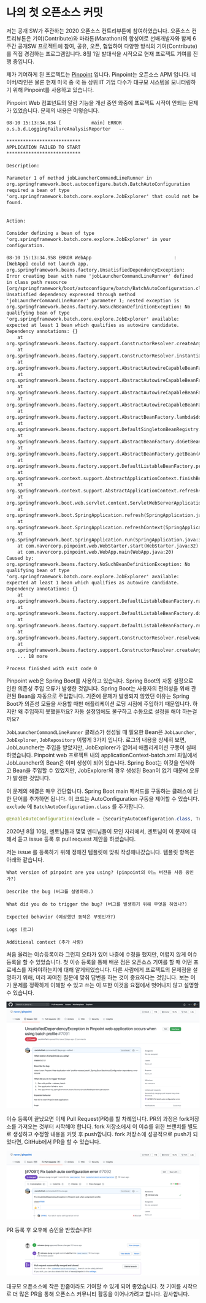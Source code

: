 # 나의 첫 오픈소스 커밋

저는 공개 SW가 주관하는 2020 오픈소스 컨트리뷰톤에 참여하였습니다. 오픈소스 컨트리뷰톤은 기여(Contribute)와 마라톤(Marathon)의 합성어로 선배개발자와 함께 6주간 공개SW 프로젝트에 참여, 공유, 오픈, 협업하여 다양한 방식의 기여(Contribute)를 직접 경검하는 프로그램입니다. 8월 1일 발대식을 시작으로 현재 프로젝트 기여를 진행 중입니다. 

제가 기여하게 된 프로젝트는 [Pinpoint](https://github.com/naver/pinpoint) 입니다. Pinpoint는 오픈소스 APM 입니다. 네이버/라인은 물론 현재 미국 중 국 등 상위 IT 기업 다수가 대규모 시스템을 모니터링하기 위해 Pinpoint를 사용하고 있습니다.

Pinpoint Web 컴포넌트의 알람 기능을 개선 중인 와중에 프로젝트 시작이 안되는 문제가 있었습니다. 문제의 내용은 이렇습니다.

```
08-10 15:13:34.034 [           main] ERROR o.s.b.d.LoggingFailureAnalysisReporter   -- 

***************************
APPLICATION FAILED TO START
***************************

Description:

Parameter 1 of method jobLauncherCommandLineRunner in org.springframework.boot.autoconfigure.batch.BatchAutoConfiguration required a bean of type 'org.springframework.batch.core.explore.JobExplorer' that could not be found.


Action:

Consider defining a bean of type 'org.springframework.batch.core.explore.JobExplorer' in your configuration.

08-10 15:13:34.958 ERROR WebApp                              : [WebApp] could not launch app.
org.springframework.beans.factory.UnsatisfiedDependencyException: Error creating bean with name 'jobLauncherCommandLineRunner' defined in class path resource [org/springframework/boot/autoconfigure/batch/BatchAutoConfiguration.class]: Unsatisfied dependency expressed through method 'jobLauncherCommandLineRunner' parameter 1; nested exception is org.springframework.beans.factory.NoSuchBeanDefinitionException: No qualifying bean of type 'org.springframework.batch.core.explore.JobExplorer' available: expected at least 1 bean which qualifies as autowire candidate. Dependency annotations: {}
	at org.springframework.beans.factory.support.ConstructorResolver.createArgumentArray(ConstructorResolver.java:797)
	at org.springframework.beans.factory.support.ConstructorResolver.instantiateUsingFactoryMethod(ConstructorResolver.java:538)
	at org.springframework.beans.factory.support.AbstractAutowireCapableBeanFactory.instantiateUsingFactoryMethod(AbstractAutowireCapableBeanFactory.java:1338)
	at org.springframework.beans.factory.support.AbstractAutowireCapableBeanFactory.createBeanInstance(AbstractAutowireCapableBeanFactory.java:1177)
	at org.springframework.beans.factory.support.AbstractAutowireCapableBeanFactory.doCreateBean(AbstractAutowireCapableBeanFactory.java:557)
	at org.springframework.beans.factory.support.AbstractAutowireCapableBeanFactory.createBean(AbstractAutowireCapableBeanFactory.java:517)
	at org.springframework.beans.factory.support.AbstractBeanFactory.lambda$doGetBean$0(AbstractBeanFactory.java:323)
	at org.springframework.beans.factory.support.DefaultSingletonBeanRegistry.getSingleton(DefaultSingletonBeanRegistry.java:226)
	at org.springframework.beans.factory.support.AbstractBeanFactory.doGetBean(AbstractBeanFactory.java:321)
	at org.springframework.beans.factory.support.AbstractBeanFactory.getBean(AbstractBeanFactory.java:202)
	at org.springframework.beans.factory.support.DefaultListableBeanFactory.preInstantiateSingletons(DefaultListableBeanFactory.java:893)
	at org.springframework.context.support.AbstractApplicationContext.finishBeanFactoryInitialization(AbstractApplicationContext.java:879)
	at org.springframework.context.support.AbstractApplicationContext.refresh(AbstractApplicationContext.java:551)
	at org.springframework.boot.web.servlet.context.ServletWebServerApplicationContext.refresh(ServletWebServerApplicationContext.java:141)
	at org.springframework.boot.SpringApplication.refresh(SpringApplication.java:747)
	at org.springframework.boot.SpringApplication.refreshContext(SpringApplication.java:397)
	at org.springframework.boot.SpringApplication.run(SpringApplication.java:315)
	at com.navercorp.pinpoint.web.WebStarter.start(WebStarter.java:32)
	at com.navercorp.pinpoint.web.WebApp.main(WebApp.java:20)
Caused by: org.springframework.beans.factory.NoSuchBeanDefinitionException: No qualifying bean of type 'org.springframework.batch.core.explore.JobExplorer' available: expected at least 1 bean which qualifies as autowire candidate. Dependency annotations: {}
	at org.springframework.beans.factory.support.DefaultListableBeanFactory.raiseNoMatchingBeanFound(DefaultListableBeanFactory.java:1714)
	at org.springframework.beans.factory.support.DefaultListableBeanFactory.doResolveDependency(DefaultListableBeanFactory.java:1270)
	at org.springframework.beans.factory.support.DefaultListableBeanFactory.resolveDependency(DefaultListableBeanFactory.java:1224)
	at org.springframework.beans.factory.support.ConstructorResolver.resolveAutowiredArgument(ConstructorResolver.java:884)
	at org.springframework.beans.factory.support.ConstructorResolver.createArgumentArray(ConstructorResolver.java:788)
	... 18 more

Process finished with exit code 0
```

Pinpoint web은 Spring Boot를 사용하고 있습니다. Spring Boot의 자동 설정으로 인한 의존성 주입 오류가 발생한 것입니다. Spring Boot는 사용자의 편의성을 위해 관련된 Bean을 자동으로 주입합니다. 기존에 문제가 발생되지 않았던 이유는 Spring Boot가 의존성 모듈을 사용할 때만 애플리케이션 로딩 시점에 주입하기 때문입니다. 하지만 왜 주입하지 못했을까요? 자동 설정임에도 불구하고 수동으로 설정을 해야 하는걸까요?

`JobLauncherCommandLineRunner` 클래스가 생성될 때 필요한 Bean은 `JobLauncher`, `JobExplorer`, `JobRepository` 이렇게 3가지 입니다. 로그의 내용을 상세히 보면, JobLauncher는 주입을 받았지만, JobExplorer가 없어서 애플리케이션 구동이 실패하였습니다. Pinpoint web 프로젝트 내의 applicationContext-batch.xml 파일에서 JobLauncher의 Bean은 이미 생성이 되어 있습니다.   Spring Boot는 이것을 인식하고 Bean을 주입할 수 있었지만, JobExplorer의 경우 생성된 Bean이 없기 때문에 오류가 발생한 것입니다. 

이 문제의 해결은 매우 간단합니다. Spring Boot main 메서드를 구동하는 클래스에 단 한 단어를 추가하면 됩니다. 이 코드는 AutoConfiguration 구동을 제어할 수 있습니다. `exclude` 에 `BatchAutoConfiguration.class` 를 추가합니다.

```java
@EnableAutoConfiguration(exclude = {SecurityAutoConfiguration.class, TransactionAutoConfiguration.class, BatchAutoConfiguration.class})
```



2020년 8월 10일, 멘토님들과 몇몇 멘티님들이 모인 자리에서, 멘토님이 이 문제에 대해서 듣고 issue 등록 후 pull request 제안을 하셨습니다. 

저는 issue 를 등록하기 위해 정해진 템플릿에 맞춰 작성해나갔습니다. 템플릿 항목은 아래와 같습니다.

```
What version of pinpoint are you using? (pinpoint의 어느 버전을 사용 중인가?)

Describe the bug (버그를 설명하라.)

What did you do to trigger the bug? (버그를 발생하기 위해 무엇을 하였나?)

Expected behavior (예상했던 동작은 무엇인가?)

Logs (로그)

Additional context (추가 사항)
```

처음 올리는 이슈등록이라 그런지 오타가 있어 나중에 수정을 했지만, 어렵지 않게 이슈 등록을 할 수 있었습니다. 첫 이슈 등록을 통해 배운 점은 오픈소스 기여를 할 때 어떤 프로세스를 지켜야하는지에 대해 알게되었습니다. 다른 사람에게 프로젝트의 문제점을 설명하기 위해, 미리 짜여진 질문에 맞춰 답변을 하는 것이 중요하다는 것입니다. 보는 이가 문제를 정확하게 이해할 수 있고 쓰는 이 또한 이것을 요점에서 벗어나지 않고 설명할 수 있습니다. 

![image-20200812055212912](../images/image-20200812055212912.png)



이슈 등록이 끝났으면 이제 Pull Request(PR)를 할 차례입니다. PR의 과정은 fork저장소를 가져오는 것부터 시작해야 합니다. fork 저장소에서 이 이슈를 위한 브랜치를 별도로 생성하고 수정할 내용을 커밋 후 push합니다. fork 저장소에 성공적으로 push가 되었다면, GitHub에서 PR을 할 수 있습니다.

![image-20200812062942653](../images/image-20200812062942653.png)



PR 등록 후 오후에 승인을 받았습니다!

![image-20200812063009434](../images/image-20200812063009434.png)



대규모 오픈소스에 작은 한줌이라도 기여할 수 있게 되어 좋았습니다. 첫 기여를 시작으로 더 많은 PR을 통해 오픈소스 커뮤니티 활동을 이어나가려고 합니다. 감사합니다.